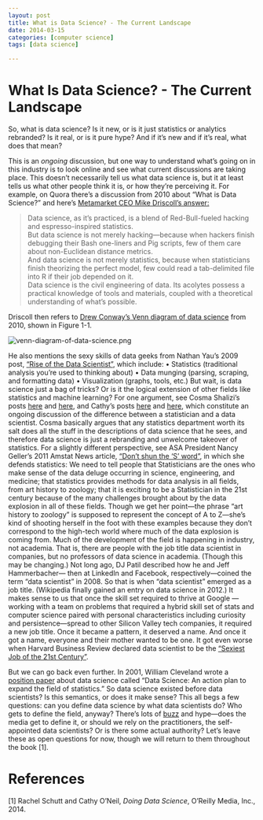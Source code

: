 ```yaml
---
layout: post
title: What is Data Science? - The Current Landscape
date: 2014-03-15
categories: [computer science]
tags: [data science]

---
```


# What Is Data Science? - The Current Landscape

So, what is data science? Is it new, or is it just statistics or analytics rebranded? Is it real, or is it pure hype? And if it’s new and if it’s real, what does that mean?
This is an *ongoing* discussion, but one way to understand what’s going on in this industry is to look online and see what current discussions are taking place. This doesn’t necessarily tell us what data science is, but it at least tells us what other people think it is, or how they’re perceiving it. For example, on Quora there’s a discussion from 2010 about “What is Data Science?” and here’s [Metamarket CEO Mike Driscoll’s answer:](http://www.quora.com/Data-Science/What-is-data-science)

> Data science, as it’s practiced, is a blend of Red-Bull-fueled hacking and espresso-inspired statistics.  
But data science is not merely hacking—because when hackers finish debugging their Bash one-liners and Pig scripts, few of them care about non-Euclidean distance metrics.  
And data science is not merely statistics, because when statisticians finish theorizing the perfect model, few could read a tab-delimited file into R if their job depended on it.  
Data science is the civil engineering of data. Its acolytes possess a practical knowledge of tools and materials, coupled with a theoretical understanding of what’s possible.Driscoll then refers to [Drew Conway’s Venn diagram of data science](http://drewconway.com/zia/?p=2378) from 2010, shown in Figure 1-1.![venn-diagram-of-data-science.png](http://sungsoo.github.com/images/venn-diagram-of-data-science.png)
He also mentions the sexy skills of data geeks from Nathan Yau’s 2009 post, [“Rise of the Data Scientist”](http://flowingdata.com/2009/06/04/rise-of-the-data-scientist/), which include:• Statistics (traditional analysis you’re used to thinking about) • Data munging (parsing, scraping, and formatting data)
• Visualization (graphs, tools, etc.)But wait, is data science just a bag of tricks? Or is it the logical extension of other fields like statistics and machine learning?For one argument, see Cosma Shalizi’s posts [here](http://vserver1.cscs.lsa.umich.edu//~crshalizi/weblog/805.html) and [here](http://vserver1.cscs.lsa.umich.edu//~crshalizi/weblog/925.html), and Cathy’s posts [here](http://mathbabe.org/2011/09/25/why-and-how-to-hire-a-data-scientist-for-your-business/) and [here](http://www.nakedcapitalism.com/2012/07/cathy-oneil-data-science-the-problem-isnt-statisticians-its-too-many-poseurs.html), which constitute an ongoing discussion of the difference between a statistician and a data scientist. Cosma basically argues that any statistics department worth its salt does all the stuff in the descriptions of data science that he sees, and therefore data science is just a rebranding and unwelcome takeover of statistics.For a slightly different perspective, see ASA President Nancy Geller’s 2011 Amstat News article, [“Don’t shun the ‘S’ word”](http://magazine.amstat.org/blog/2011/08/01/prescorneraug11/), in which she defends statistics:We need to tell people that Statisticians are the ones who make sense of the data deluge occurring in science, engineering, and medicine; that statistics provides methods for data analysis in all fields, from art history to zoology; that it is exciting to be a Statistician in the 21st century because of the many challenges brought about by the data explosion in all of these fields.Though we get her point—the phrase “art history to zoology” is supposed to represent the concept of A to Z—she’s kind of shooting herself in the foot with these examples because they don’t correspond to the high-tech world where much of the data explosion is coming from. Much of the development of the field is happening in industry, not academia. That is, there are people with the job title data scientist in companies, but no professors of data science in academia. (Though this may be changing.)Not long ago, DJ Patil described how he and Jeff Hammerbacher— then at LinkedIn and Facebook, respectively—coined the term “data scientist” in 2008. So that is when “data scientist” emerged as a job title. (Wikipedia finally gained an entry on data science in 2012.)It makes sense to us that once the skill set required to thrive at Google —working with a team on problems that required a hybrid skill set of stats and computer science paired with personal characteristics including curiosity and persistence—spread to other Silicon Valley tech companies, it required a new job title. Once it became a pattern, it deserved a name. And once it got a name, everyone and their mother wanted to be one. It got even worse when Harvard Business Review declared data scientist to be the [“Sexiest Job of the 21st Century”](http://hbr.org/2012/10/data-scientist-the-sexiest-job-of-the-21st-century).
But we can go back even further. In 2001, William Cleveland wrote a [position paper](http://cm.bell-labs.com/cm/ms/departments/sia/doc/datascience.pdf) about data science called “Data Science: An action plan to expand the field of statistics.”So data science existed before data scientists? Is this semantics, or does it make sense?This all begs a few questions: can you define data science by what data scientists do? Who gets to define the field, anyway? There’s lots of [buzz](http://business.time.com/2012/07/31/big-data-knows-what-youre-doing-right-now/) and hype—does the media get to define it, or should we rely on the practitioners, the self-appointed data scientists? Or is there some actual authority? Let’s leave these as open questions for now, though we will return to them throughout the book [1]. 

# References
[1] Rachel Schutt and Cathy O’Neil, *Doing Data Science*, O’Reilly Media, Inc., 2014.
